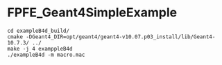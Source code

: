 # FPFE_Geant4SimpleExample
```
cd exampleB4d_build/
cmake -DGeant4_DIR=opt/geant4/geant4-v10.07.p03_install/lib/Geant4-10.7.3/ ../
make -j 4 examppleB4d
./exampleB4d -m macro.mac
```
